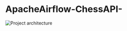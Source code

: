 # ApacheAirflow-ChessAPI-

![Project architecture](https://github.com/naziya-shaik/ApacheAirflow-ChessAPI-/assets/111407441/12c8e3ef-7d0b-4e94-b768-73f2f7971d09)

